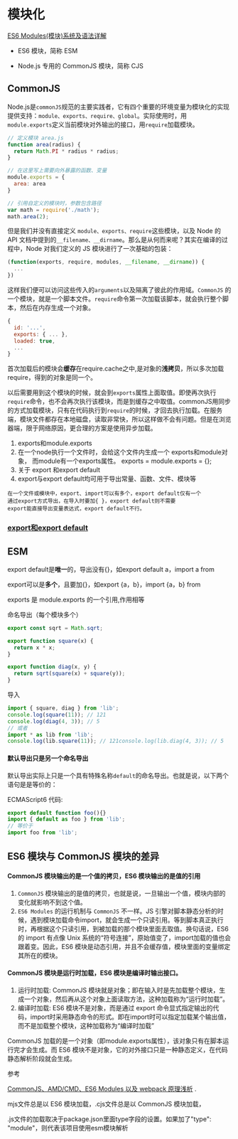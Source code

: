 # 模块化

[ES6 Modules(模块)系统及语法详解](https://www.html.cn/archives/6974)

-  ES6 模块，简称 ESM

-  Node.js 专用的 CommonJS 模块，简称 CJS

## CommonJS

Node.js是`commonJS`规范的主要实践者，它有四个重要的环境变量为模块化的实现提供支持：`module、exports、require、global`。实际使用时，用`module.exports`定义当前模块对外输出的接口，用`require`加载模块。

```javascript
// 定义模块 area.js
function area(radius) {
  return Math.PI * radius * radius;
}

// 在这里写上需要向外暴露的函数、变量
module.exports = { 
  area: area
}

// 引用自定义的模块时，参数包含路径
var math = require('./math');
math.area(2);
```

但是我们并没有直接定义 `module、exports、require`这些模块，以及 Node 的 API 文档中提到的`__filename、__dirname`。那么是从何而来呢？其实在编译的过程中，Node 对我们定义的 JS 模块进行了一次基础的包装：

```javascript
(function(exports, require, modules, __filename, __dirname)) {
  ...
})
```

这样我们便可以访问这些传入的`arguments`以及隔离了彼此的作用域。`CommonJS` 的一个模块，就是一个脚本文件。`require`命令第一次加载该脚本，就会执行整个脚本，然后在内存生成一个对象。

```javascript
{
  id: '...',
  exports: { ... },
  loaded: true,
  ...
}
```

首次加载后的模块会**缓存**在require.cache之中,是对象的**浅拷贝**，所以多次加载require，得到的对象是同一个。

以后需要用到这个模块的时候，就会到`exports`属性上面取值。即使再次执行`require`命令，也不会再次执行该模块，而是到缓存之中取值。commonJS用同步的方式加载模块，只有在代码执行到`require`的时候，才回去执行加载。在服务端，模块文件都存在本地磁盘，读取非常快，所以这样做不会有问题。但是在浏览器端，限于网络原因，更合理的方案是使用异步加载。

1. exports和module.exports
1. 在一个node执行一个文件时，会给这个文件内生成一个 exports和module对象，
    而module有一个exports属性。
    exports = module.exports = {};
2. 关于 export 和export default
  1. export与export default均可用于导出常量、函数、文件、模块等

    在一个文件或模块中，export、import可以有多个，export default仅有一个
    通过export方式导出，在导入时要加{ }，export default则不需要
    export能直接导出变量表达式，export default不行。

### [export和export default](https://github.com/MuYunyun/blog/blob/master/BasicSkill/readES6/模块.md)

## ESM

export default是**唯一**的，导出没有{}，如export default a，import a from

export可以是**多个**，且要加{}，如export {a，b}，import {a，b} from

exports 是 module.exports 的一个引用,作用相等

命名导出（每个模块多个）

```javascript
export const sqrt = Math.sqrt;

export function square(x) {
  return x * x;
}

export function diag(x, y) {
  return sqrt(square(x) + square(y));
}
```

导入

```javascript
import { square, diag } from 'lib';
console.log(square(11)); // 121
console.log(diag(4, 3)); // 5
// 或者
import * as lib from 'lib';
console.log(lib.square(11)); // 121console.log(lib.diag(4, 3)); // 5
```

#### 默认导出只是另一个命名导出

默认导出实际上只是一个具有特殊名称`default`的命名导出。也就是说，以下两个语句是是等价的：

ECMAScript6 代码:

```javascript
export default function foo(){} 
import { default as foo } from 'lib';
// 等价于
import foo from 'lib';
```

## ES6 模块与 CommonJS 模块的差异

#### CommonJS 模块输出的是一个值的拷贝，ES6 模块输出的是值的引用

1. `CommonJS` 模块输出的是值的拷贝，也就是说，一旦输出一个值，模块内部的变化就影响不到这个值。
2. `ES6 Modules` 的运行机制与 `CommonJS` 不一样。JS 引擎对脚本静态分析的时候，遇到模块加载命令import，就会生成一个只读引用。等到脚本真正执行时，再根据这个只读引用，到被加载的那个模块里面去取值。换句话说，ES6 的 import 有点像 Unix 系统的“符号连接”，原始值变了，import加载的值也会跟着变。因此，ES6 模块是动态引用，并且不会缓存值，模块里面的变量绑定其所在的模块。

#### CommonJS 模块是运行时加载，ES6 模块是编译时输出接口。

1. 运行时加载: CommonJS 模块就是对象；即在输入时是先加载整个模块，生成一个对象，然后再从这个对象上面读取方法，这种加载称为“运行时加载”。
2. 编译时加载: ES6 模块不是对象，而是通过 export 命令显式指定输出的代码，import时采用静态命令的形式。即在import时可以指定加载某个输出值，而不是加载整个模块，这种加载称为“编译时加载”

CommonJS 加载的是一个对象（即module.exports属性），该对象只有在脚本运行完才会生成。而 ES6 模块不是对象，它的对外接口只是一种静态定义，在代码静态解析阶段就会生成。

参考

 [CommonJS、AMD/CMD、ES6 Modules 以及 webpack 原理浅析](https://github.com/muwoo/blogs/issues/28) .

mjs文件总是以 ES6 模块加载，.cjs文件总是以 CommonJS 模块加载，

.js文件的加载取决于package.json里面type字段的设置。如果加了"type": "module"，则代表该项目使用esm模块解析


